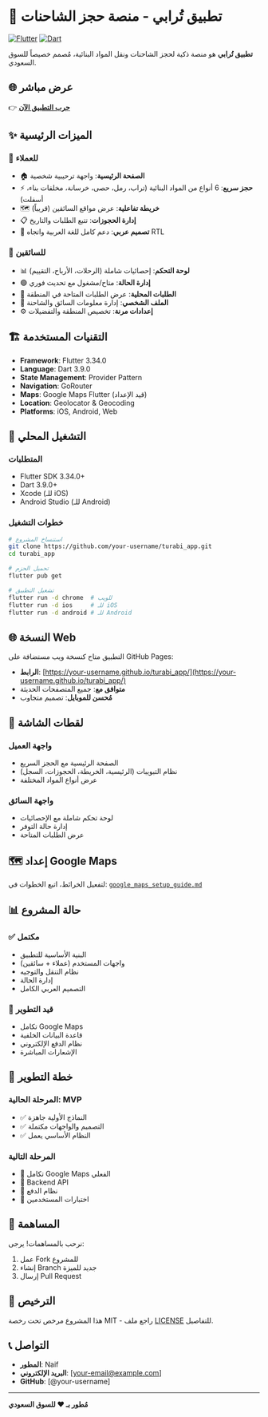 # 🚛 تطبيق تُرابي - منصة حجز الشاحنات

[![Flutter](https://img.shields.io/badge/Flutter-02569B?style=for-the-badge&logo=flutter&logoColor=white)](https://flutter.dev)
[![Dart](https://img.shields.io/badge/Dart-0175C2?style=for-the-badge&logo=dart&logoColor=white)](https://dart.dev)

**تطبيق تُرابي** هو منصة ذكية لحجز الشاحنات ونقل المواد البنائية، مُصمم خصيصاً للسوق السعودي.

## 🌐 **عرض مباشر**
👉 **[جرب التطبيق الآن](https://your-username.github.io/turabi_app/)**

## ✨ **الميزات الرئيسية**

### 👥 **للعملاء**
- 🏠 **الصفحة الرئيسية**: واجهة ترحيبية شخصية
- ⚡ **حجز سريع**: 6 أنواع من المواد البنائية (تراب، رمل، حصى، خرسانة، مخلفات بناء، أسفلت)
- 🗺️ **خريطة تفاعلية**: عرض مواقع السائقين (قريباً)
- 📋 **إدارة الحجوزات**: تتبع الطلبات والتاريخ
- 📱 **تصميم عربي**: دعم كامل للغة العربية واتجاه RTL

### 🚛 **للسائقين**
- 📊 **لوحة التحكم**: إحصائيات شاملة (الرحلات، الأرباح، التقييم)
- 🟢 **إدارة الحالة**: متاح/مشغول مع تحديث فوري
- 📍 **الطلبات المحلية**: عرض الطلبات المتاحة في المنطقة
- 👤 **الملف الشخصي**: إدارة معلومات السائق والشاحنة
- ⚙️ **إعدادات مرنة**: تخصيص المنطقة والتفضيلات

## 🏗️ **التقنيات المستخدمة**

- **Framework**: Flutter 3.34.0
- **Language**: Dart 3.9.0
- **State Management**: Provider Pattern
- **Navigation**: GoRouter
- **Maps**: Google Maps Flutter (قيد الإعداد)
- **Location**: Geolocator & Geocoding
- **Platforms**: iOS, Android, Web

## 🚀 **التشغيل المحلي**

### المتطلبات
- Flutter SDK 3.34.0+
- Dart 3.9.0+
- Xcode (للـ iOS)
- Android Studio (للـ Android)

### خطوات التشغيل
```bash
# استنساخ المشروع
git clone https://github.com/your-username/turabi_app.git
cd turabi_app

# تحميل الحزم
flutter pub get

# تشغيل التطبيق
flutter run -d chrome  # للويب
flutter run -d ios     # للـ iOS
flutter run -d android # للـ Android
```

## 🌐 **النسخة Web**

التطبيق متاح كنسخة ويب مستضافة على GitHub Pages:
- **الرابط**: [https://your-username.github.io/turabi_app/](https://your-username.github.io/turabi_app/)
- **متوافق مع**: جميع المتصفحات الحديثة
- **مُحسن للموبايل**: تصميم متجاوب

## 📱 **لقطات الشاشة**

### واجهة العميل
- الصفحة الرئيسية مع الحجز السريع
- نظام التبويبات (الرئيسية، الخريطة، الحجوزات، السجل)
- عرض أنواع المواد المختلفة

### واجهة السائق
- لوحة تحكم شاملة مع الإحصائيات
- إدارة حالة التوفر
- عرض الطلبات المتاحة

## 🗺️ **إعداد Google Maps**

لتفعيل الخرائط، اتبع الخطوات في: [`google_maps_setup_guide.md`](./google_maps_setup_guide.md)

## 📊 **حالة المشروع**

### ✅ **مكتمل**
- البنية الأساسية للتطبيق
- واجهات المستخدم (عملاء + سائقين)
- نظام التنقل والتوجيه
- إدارة الحالة
- التصميم العربي الكامل

### 🔄 **قيد التطوير**
- تكامل Google Maps
- قاعدة البيانات الخلفية
- نظام الدفع الإلكتروني
- الإشعارات المباشرة

## 🎯 **خطة التطوير**

### المرحلة الحالية: MVP
- ✅ النماذج الأولية جاهزة
- ✅ التصميم والواجهات مكتملة
- ✅ النظام الأساسي يعمل

### المرحلة التالية
- 🔄 تكامل Google Maps الفعلي
- 🔄 Backend API
- 🔄 نظام الدفع
- 🔄 اختبارات المستخدمين

## 🤝 **المساهمة**

نرحب بالمساهمات! يرجى:
1. عمل Fork للمشروع
2. إنشاء Branch جديد للميزة
3. إرسال Pull Request

## 📄 **الترخيص**

هذا المشروع مرخص تحت رخصة MIT - راجع ملف [LICENSE](LICENSE) للتفاصيل.

## 📞 **التواصل**

- **المطور**: Naif
- **البريد الإلكتروني**: [your-email@example.com]
- **GitHub**: [@your-username]

---

**مُطور بـ ❤️ للسوق السعودي**
